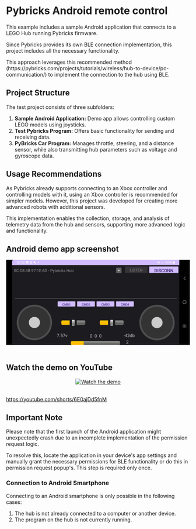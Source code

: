 <h1>Pybricks Android remote control</h1>
<p>
        This example includes a sample Android application that connects to a LEGO Hub running Pybricks firmware.
    </p>
    <p>
        Since Pybricks provides its own BLE connection implementation, this project includes all the necessary functionality.
    </p>
    <p>
            This approach leverages this recommended method (https://pybricks.com/projects/tutorials/wireless/hub-to-device/pc-communication/) to implement the connection to the hub using BLE.
    </p>
    <h2>Project Structure</h2>
    <p>The test project consists of three subfolders:</p>
    <ol>
        <li>
            <strong>Sample Android Application:</strong>  
            Demo app allows controlling custom LEGO models using joysticks.
        </li>
        <li>
            <strong>Test Pybricks Program:</strong>  
            Offers basic functionality for sending and receiving data.
        </li>
        <li>
            <strong>PyBricks Car Program:</strong>  
            Manages throttle, steering, and a distance sensor, while also transmitting hub parameters such as voltage and gyroscope data.
        </li>
    </ol>
    <h2>Usage Recommendations</h2>
    <p>
        As Pybricks already supports connecting to an Xbox controller and controlling models with it, using an Xbox controller is recommended for simpler models. However, this project was developed for creating more advanced robots with additional sensors.
    </p>
    <p>
        This implementation enables the collection, storage, and analysis of telemetry data from the hub and sensors, supporting more advanced logic and functionality.
    </p>

<h2>Android demo app screenshot</h2>
<div align="center">
        <img src="https://github.com/czuryk/Lego/blob/main/PyBricks/BLE/Android/Screenshot_20250113_023219_BLEcontrol.jpg" />
</div>
<br>

<h2>Watch the demo on YouTube</h2>
<div align="center">
    <a href="https://youtube.com/shorts/6E0ajDd5fnM">
        <img src="https://img.youtube.com/vi/6E0ajDd5fnM/0.jpg" alt="Watch the demo" />
    </a>
</div>
<br>

<p><a href="https://youtube.com/shorts/6E0ajDd5fnM">https://youtube.com/shorts/6E0ajDd5fnM</a></p>

<h2>Important Note</h2>

<p>Please note that the first launch of the Android application might unexpectedly crash due to an incomplete implementation of the permission request logic.</p>

<p>To resolve this, locate the application in your device's app settings and manually grant the necessary permissions for BLE functionality or do this in permission request popup's. This step is required only once.</p>

### Connection to Android Smartphone

Connecting to an Android smartphone is only possible in the following cases:  
1. The hub is not already connected to a computer or another device.  
2. The program on the hub is not currently running.  
